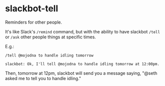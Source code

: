 # slackbot-tell

Reminders for other people.

It's like Slack's `/remind` command, but with the ability to have slackbot
`/tell` or `/ask` other people things at specific times.

E.g.:

```
/tell @mojodna to handle idling tomorrow

slackbot: Ok, I'll tell @mojodna to handle idling tomorrow at 12:00pm.
```

Then, tomorrow at 12pm, slackbot will send you a message saying, "@seth asked
me to tell you to handle idling."
